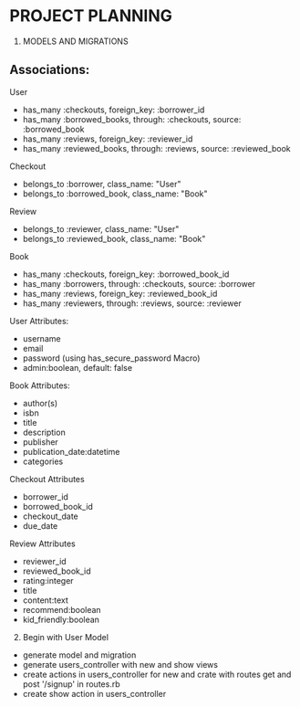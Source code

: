 # PROJECT PLANNING

1) MODELS AND MIGRATIONS   

## Associations:
User
* has_many :checkouts, foreign_key: :borrower_id
* has_many :borrowed_books, through: :checkouts, source: :borrowed_book
* has_many :reviews, foreign_key: :reviewer_id
* has_many :reviewed_books, through: :reviews, source: :reviewed_book

Checkout
* belongs_to :borrower, class_name: "User"
* belongs_to :borrowed_book, class_name: "Book"

Review
* belongs_to :reviewer, class_name: "User"
* belongs_to :reviewed_book, class_name: "Book"

Book
* has_many :checkouts, foreign_key: :borrowed_book_id
* has_many :borrowers, through: :checkouts, source: :borrower
* has_many :reviews, foreign_key: :reviewed_book_id
* has_many :reviewers, through: :reviews, source: :reviewer

User Attributes:
* username
* email
* password (using has_secure_password Macro)
* admin:boolean, default: false

Book Attributes:
* author(s)
* isbn
* title
* description
* publisher
* publication_date:datetime
* categories

Checkout Attributes
* borrower_id
* borrowed_book_id
* checkout_date
* due_date

Review Attributes
* reviewer_id
* reviewed_book_id
* rating:integer
* title
* content:text
* recommend:boolean
* kid_friendly:boolean

2) Begin with User Model
- generate model and migration
- generate users_controller with new and show views 
- create actions in users_controller for new and crate with routes get and post '/signup' in routes.rb
- create show action in users_controller